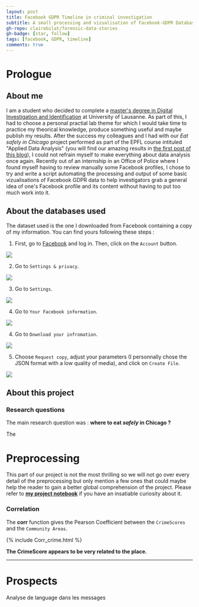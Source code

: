 ```yaml
---
layout: post
title: Facebook GDPR Timeline in criminal investigation
subtitle: A small processing and vizualisation of Facebook-GDPR Database
gh-repo: clairebilat/forensic-data-stories
gh-badge: [star, follow]
tags: [facebook, GDPR, timeline]
comments: true
---
```


# Prologue

## About me

I am a student who decided to complete a [master's degree in Digital Investigation and Identification](https://www.unil.ch/esc/fr/home/menuinst/enseignement/masters/msc-investigation-numerique.html) at University of Lausanne. As part of this, I had to choose a personal practial lab theme for which I would take time to practice my theorical knowledge, produce something useful and maybe publish my results. After the success my colleagues and I had with our _Eat safely in Chicago_ project performed as part of the EPFL course intituled "Applied Data Analysis" (you will find our amazing results in [the first post of this blog](https://clairebilat.github.io/forensic-data-stories/2019-12-20-food-chicago/)), I could not refrain myself to make everything about data analysis once again. Recently out of an internship in an Office of Police where I found myself having to review manually some Facebook profiles, I chose to try and write a script automating the processing and output of some basic vizualisations of Facebook GDPR data to help investigators grab a general idea of one's Facebook profile and its content without having to put too much work into it. 

## About the databases used

The dataset used is the one I downloaded from Facebook containing a copy of my information. You can find yours following these steps :

1. First, go to [Facebook](https://www.facebook.com/) and log in. Then, click on the `Account` button.

<img src="{{site.github.url}}/assets/img/tuto1.PNG">

2. Go to `Settings & privacy`.

<img src="{{site.github.url}}/assets/img/tuto2.PNG">

3. Go to `Settings`.

<img src="{{site.github.url}}/assets/img/tuto3.PNG">

4. Go to `Your Facebook information`.

<img src="{{site.github.url}}/assets/img/tuto4.PNG">

4. Go to `Download your infromation`.

<img src="{{site.github.url}}/assets/img/tuto5.PNG">

5. Choose `Request copy`, adjust your parameters (I personnally chose the JSON format with a low quality of media), and click on `Create File`.

<img src="{{site.github.url}}/assets/img/tuto6.PNG">


## About this project

### Research questions

The main research question was : **where to eat *safely* in Chicago ?**

The 

# Preprocessing

This part of our project is not the most thrilling so we will not go over every detail of the preprocessing but only mention a few ones that could maybe help the reader to gain a better global comprehension of the project. Please refer to **[my project notebook](https://github.com/clairebilat/facebook-GDPR)** if you have an insatiable curiosity about it.




### Correlation

The **corr** function gives the Pearson Coefficient between the `CrimeScores` and the `Community Areas`.

{% include Corr_crime.html %}


**The CrimeScore appears to be very related to the place.**

---

# Prospects

Analyse de language dans les messages
